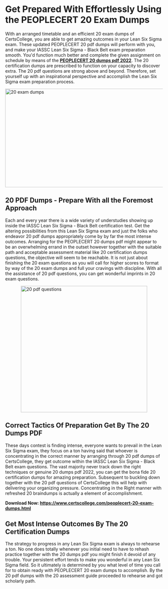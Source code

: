<h1><strong>Get Prepared With Effortlessly Using the PEOPLECERT 20 Exam Dumps&nbsp;</strong></h1>
<p><span style="font-weight: 400;">With an arranged timetable and an efficient  20 exam dumps of CertsCollege, you are able to get amazing outcomes in your Lean Six Sigma exam. These updated PEOPLECERT 20 pdf dumps will perform with you, and make your IASSC Lean Six Sigma - Black Belt exam preparation smooth. You'd function much better and complete the given assignment on schedule by means of the <strong><a href="https://www.certscollege.com/peoplecert-20-exam-dumps.html">PEOPLECERT 20 dumps pdf 2022</a></strong>. The 20 certification dumps are prescribed to function on your capacity to discover extra. The  20 pdf questions are strong above and beyond. Therefore, set yourself up with an inspirational perspective and accomplish the Lean Six Sigma exam preparation process.&nbsp;</span></p>
<p><span style="font-weight: 400;"><img style="display: block; margin-left: auto; margin-right: auto;" src="https://i.ibb.co/CPDK3ps/Yellow-and-Blue-Initiative-Blog-Banner.png" alt="20 exam dumps" width="559" height="315" /></span></p>
<h2><strong>20 PDF Dumps - Prepare With all the Foremost Approach</strong></h2>
<p><span style="font-weight: 400;">Each and every year there is a wide variety of understudies showing up inside the IASSC Lean Six Sigma - Black Belt certification test. Get the altering possibilities from this Lean Six Sigma exam and just the folks who endeavor 20 pdf dumps appropriately come by by far the most intense outcomes. Arranging for the PEOPLECERT 20 dumps pdf might appear to be an overwhelming errand in the outset however together with the suitable path and acceptable assessment material like 20 certification dumps questions, the objective will seem to be reachable. It is not just about finishing the 20 exam questions as you will call for higher scores to format by way of the 20 exam dumps and full your cravings with discipline. With all the assistance of 20 pdf questions, you can get wonderful imprints in 20 exam questions.</span></p>
<p><span style="font-weight: 400;"><a href="https://tinyurl.com/ytwswabx"><img style="display: block; margin-left: auto; margin-right: auto;" src="https://i.ibb.co/9tMrhdY/Teacher-Appreciation-Invitation.png" alt="20 pdf questions " width="404" height="404" /></a></span></p>
<h2><strong>Correct Tactics Of Preparation Get By The 20 Dumps PDF</strong></h2>
<p><span style="font-weight: 400;">These days contest is finding intense, everyone wants to prevail in the Lean Six Sigma exam, they focus on a ton having said that whoever is concentrating in the correct manner by arranging through 20 pdf dumps of CertsCollege, they get outcome within the IASSC Lean Six Sigma - Black Belt exam questions. The vast majority never track down the right techniques or genuine 20 dumps pdf 2022, you can get the bona fide 20 certification dumps for amazing preparation. Subsequent to buckling down together with the  20 pdf questions of CertsCollege this will help with delivering your organizing pressure. Concentrating in the Right manner with refreshed 20 braindumps is actually a element of accomplishment.</span></p>
<p><span style="font-weight: 400;"><strong>Download Now: <a href="https://www.certscollege.com/peoplecert-20-exam-dumps.html">https://www.certscollege.com/peoplecert-20-exam-dumps.html</a></strong></span></p>
<h2><strong>Get Most Intense Outcomes By The 20 Certification Dumps</strong></h2>
<p><span style="font-weight: 400;">The strategy to progress in any Lean Six Sigma exam is always to rehearse a ton. No one does totally whenever you initial need to have to rehash practice together with the 20 dumps pdf you might finish it devoid of any trouble. Your persistent effort tends to make you wonderful in any Lean Six Sigma field. So it ultimately is determined by you what level of time you call for to obtain ready with PEOPLECERT 20 exam dumps to accomplish. By the 20 pdf dumps with the 20 assessment guide proceeded to rehearse and got scholarly path.</span></p>
